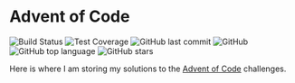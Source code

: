 # Advent of Code

![Build Status](https://github.com/nsheely/AoC/workflows/Rust%20CI/badge.svg)
![Test Coverage](https://img.shields.io/badge/dynamic/json?url=https%3A%2F%2Fffd5761f714377f9e921da7f804e5915a06992b20586da7616e8084-apidata.googleusercontent.com%2Fdownload%2Fstorage%2Fv1%2Fb%2Faoc_coverage%2Fo%2Fcoverage-data%252Fllvm-cov.json%3Fjk%3DAanfhSAEIQWomxuH_N4bsCBj7lUcWmMBH7WMzLFK6S8I7pyaqUSjD6xK-S5-y8HPmvflFEQqN53iHAk-0E3_eWvjPgx2k5Ga6ODODJw1r3Jhgzm46fZPTVOEMlP2uCcIgbikfNBrjQ9hjuG71-QBC3jhl5tCBJ8mWeTIkgT5fyBMYkAUzf4PrZcSGAee_TuNco-_fuxW-9FW9yT3rx5paPuvymeZ853CaEHRVF-lbN2moFDVF2vz23DXY2SCJiIgsBa5Kg1238PQx0VThuuXqQS0RC8_JGfO7pP3YGWEO7hxKICLvLKceNQH7jMOyFCc95Exn7KY4y9LoQ2lnGrHd5G06DhhazzGLfoTK8i7m90p1VdXtNaUPoohI3is6hzFCeuEsrttVq68cZKQbEz5XoSeP_E-w-LZgZqfgwT4BDsbKHbVwWJWmrdNAaOaTZuFy0Cm2xyRjNpl6vbecKaCPTEJjU538wkTeBePTjg3jFvGSGoKcg9ZQ2nKafvWY8fxa99pTf_Oe2BSuIspwYGekfyRiHXrOJwRoAO8hjwmROw2fbXYZznkzbAaxuFyuEED5D2uLIoauM-p1om0xwsO-EjAyYls68lEijTHc4kLpb1YwPedEbObJQRiaOOCTxJKRNJr9lhAOkxYsSefG0M6cclzzH4l1e4BS85Efxl6-xNX2qIsfwa0xz-hlVUJxdAo0LuKqVQ07W4xKOria2hljAXPmT2XvyxKZHBQprS0iH8X4zGVoEokwoxlo-XPMk_zWLjyfkVrKOJ7A_zCd7NnJezJYorf0JhYg8cz_tJadmyiFdu7MX3ST5_aN0EFW2SKWjfyfyc1qwk6tqnYU8QSLgeuLnRhNsIXcNqzUaAXM6_vFt4Wc2pk1yDYULQa7bp3EtVbnYGE8wQoo1ynn6I8__HcF_2r1M2Hev1rb5J_L3V_PYlQBJn71ZE6pEsp0R8BIu307wC8h9iEkPKhOR9xei0lv1Vc38XGLX1_mMJW4MRnWTDYGsqhvkIbADU1DVMcPaJcZTv8otcKuwCSa_S5f01UebmgyHLpDxUyOFGe0G28p8_Jw_-IdMrJYErj8Wfbzws2Qh08014R36-3j2uIVCftB3Z6uOQ%26isca%3D1&query=%24.data.0.totals.lines.percent&suffix=%25&label=Coverage&color=brightGreen)
![GitHub last commit](https://img.shields.io/github/last-commit/nsheely/AoC)
![GitHub](https://img.shields.io/github/license/nsheely/AoC)
![GitHub top language](https://img.shields.io/github/languages/top/nsheely/AoC)
![GitHub stars](https://img.shields.io/github/stars/nsheely/AoC)

Here is where I am storing my solutions to the [Advent of Code](https://adventofcode.com/) challenges.
